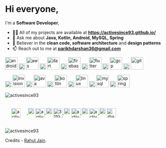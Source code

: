 


<h1 align="left">Hi everyone,</h1>

<p align="left">I'm a <b>Software Developer</b>,
	<ul>
		<li>👨‍💻 All of my projects are available at <b><a href="https://activesince93.github.io/">https://activesince93.github.io/</a></b></li>
		<li>💬 Ask me about <b>Java, Kotlin, Android, MySQL, Spring</b></li>
		<li>📜 Believer in the <b>clean code, software architecture</b> and <b>design patterns</b></li>
		<li>📫 Reach out to me at <b><a href="mailto:parikhdarshan36@gmail.com">parikhdarshan36@gmail.com</a></b></li>
	</ul>
</p>

<p align="left">
	<img src="https://devicons.github.io/devicon/devicon.git/icons/android/android-original-wordmark.svg" alt="android" width="40" height="40"/>
	<img src="https://www.iconspng.com/images/transparent-background-pattern/transparent-background-pattern.jpg" alt="" width="20" height="20"/> 
	<img src="https://devicons.github.io/devicon/devicon.git/icons/amazonwebservices/amazonwebservices-original-wordmark.svg" alt="aws" width="40" height="40"/> 
	<img src="https://www.iconspng.com/images/transparent-background-pattern/transparent-background-pattern.jpg" alt="" width="20" height="20"/> 
	<img src="https://www.vectorlogo.zone/logos/dartlang/dartlang-icon.svg" alt="dart" width="40" height="40"/> 
	<img src="https://www.iconspng.com/images/transparent-background-pattern/transparent-background-pattern.jpg" alt="" width="20" height="20"/> 
	<img src="https://www.vectorlogo.zone/logos/firebase/firebase-icon.svg" alt="firebase" width="40" height="40"/> 
	<img src="https://www.iconspng.com/images/transparent-background-pattern/transparent-background-pattern.jpg" alt="" width="20" height="20"/> 
	<img src="https://www.vectorlogo.zone/logos/flutterio/flutterio-icon.svg" alt="flutter" width="40" height="40"/> 
	<img src="https://www.iconspng.com/images/transparent-background-pattern/transparent-background-pattern.jpg" alt="" width="20" height="20"/> 
	<img src="https://www.vectorlogo.zone/logos/google_cloud/google_cloud-icon.svg" alt="gcp" width="40" height="40"/> 
	<img src="https://www.iconspng.com/images/transparent-background-pattern/transparent-background-pattern.jpg" alt="" width="20" height="20"/> 
	<img src="https://www.vectorlogo.zone/logos/git-scm/git-scm-icon.svg" alt="git" width="40" height="40"/> 
</p>
<p align="left">
	<img src="https://www.iconspng.com/images/transparent-background-pattern/transparent-background-pattern.jpg" alt="" width="20" height="20"/> 
	<img src="https://www.vectorlogo.zone/logos/invisionapp/invisionapp-icon.svg" alt="invision" width="40" height="40"/> 
	<img src="https://www.iconspng.com/images/transparent-background-pattern/transparent-background-pattern.jpg" alt="" width="20" height="20"/> 
	<img src="https://devicons.github.io/devicon/devicon.git/icons/java/java-original-wordmark.svg" alt="java" width="40" height="40"/> 
	<img src="https://www.iconspng.com/images/transparent-background-pattern/transparent-background-pattern.jpg" alt="" width="20" height="20"/> 
	<img src="https://www.vectorlogo.zone/logos/kotlinlang/kotlinlang-icon.svg" alt="kotlin" width="40" height="40"/> 
	<img src="https://www.iconspng.com/images/transparent-background-pattern/transparent-background-pattern.jpg" alt="" width="20" height="20"/> 
	<img src="https://devicons.github.io/devicon/devicon.git/icons/linux/linux-original.svg" alt="linux" width="40" height="40"/> 
	<img src="https://www.iconspng.com/images/transparent-background-pattern/transparent-background-pattern.jpg" alt="" width="20" height="20"/> 
	<img src="https://devicons.github.io/devicon/devicon.git/icons/mysql/mysql-original-wordmark.svg" alt="mysql" width="40" height="40"/> 
	<img src="https://www.iconspng.com/images/transparent-background-pattern/transparent-background-pattern.jpg" alt="" width="20" height="20"/> 
	<img src="https://www.vectorlogo.zone/logos/springio/springio-icon.svg" alt="spring" width="40" height="40"/>
</p>

<p align="left">
	<img align="center" src=https://github-readme-stats.vercel.app/api?username=activesince93&bg_color=30,e96443,904e95&title_color=fff&text_color=fff&show_icons=false&icon_color=fff" alt="activesince93"/>
</p>

<p align="left">
	<a href="https://twitter.com/activesince93" target="blank">
		<img align="center" src="https://cdn.jsdelivr.net/npm/simple-icons@3.0.1/icons/twitter.svg" alt="activesince93" height="30" width="30" style="padding: 20px"/>
	</a>
	<img src="https://www.iconspng.com/images/transparent-background-pattern/transparent-background-pattern.jpg" alt="" width="20" height="20"/>
	<a href="https://linkedin.com/in/activesince93" target="blank">
		<img align="center" src="https://cdn.jsdelivr.net/npm/simple-icons@3.0.1/icons/linkedin.svg" alt="activesince93" height="30" width="30" />
	</a>
	<img src="https://www.iconspng.com/images/transparent-background-pattern/transparent-background-pattern.jpg" alt="" width="20" height="20"/>
	<a href="https://stackoverflow.com/users/3110234" target="blank">
		<img align="center" src="https://cdn.jsdelivr.net/npm/simple-icons@3.0.1/icons/stackoverflow.svg" alt="3110234" height="30" width="30" />
	</a>
	<img src="https://www.iconspng.com/images/transparent-background-pattern/transparent-background-pattern.jpg" alt="" width="20" height="20"/>
	<a href="https://fb.com/activesince93" target="blank">
		<img align="center" src="https://cdn.jsdelivr.net/npm/simple-icons@3.0.1/icons/facebook.svg" alt="activesince93" height="30" width="30" />
	</a>
	<img src="https://www.iconspng.com/images/transparent-background-pattern/transparent-background-pattern.jpg" alt="" width="20" height="20"/>
	<a href="https://instagram.com/activesince93" target="blank">
		<img align="center" src="https://cdn.jsdelivr.net/npm/simple-icons@3.0.1/icons/instagram.svg" alt="activesince93" height="30" width="30" />
	</a>
	<img src="https://www.iconspng.com/images/transparent-background-pattern/transparent-background-pattern.jpg" alt="" width="20" height="20"/>
	<a href="https://medium.com/@activesince93" target="blank">
		<img align="center" src="https://cdn.jsdelivr.net/npm/simple-icons@3.0.1/icons/medium.svg" alt="@activesince93" height="30" width="30" />
	</a>
</p>

<p align="left">
	<img src="https://komarev.com/ghpvc/?username=activesince93" alt="activesince93"/>
</p>

Credits - [Rahul Jain](https://github.com/rahuldkjain).

